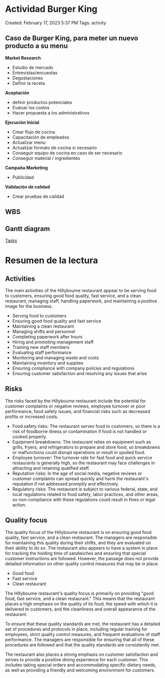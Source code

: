 # Actividad Burger King

Created: February 17, 2023 5:37 PM
Tags: activity

## Caso de Burger King, para meter un nuevo producto a su menu

**Market Research**

- Estudio de mercado
- Entrevistas/encuestas
- Degustaciones
- Definir la receta

**Aceptación**

- definir productos potenciales
- Evaluar los costos
- Hacer propuesta a los administrativos

**Ejecución Inicial**

- Crear flujo de cocina
- Capacitación de empleados
- Actualizar menu
- Actualizar formato de cocina si necesario
- Conseguir equipo de cocina en caso de ser necesario
- Conseguir material / ingredientes

**Campaña Marketing**

- Publicidad

**Validación de calidad**

- Crear pruebas de calidad

## WBS

## Gantt diagram

[Tasks](Actividad%20Burger%20King%20ebf42e048b46445d887722bc525551af/Tasks%208b3594892b114c15b96c14cadf6c8b56.md)

# Resumen de la lectura

## Activities

The main activities of the Hillyboume restaurant appear to be serving food to customers, ensuring good food quality, fast service, and a clean restaurant, managing staff, handling paperwork, and maintaining a positive image for the business.

- Serving food to customers
- Ensuring good food quality and fast service
- Maintaining a clean restaurant
- Managing shifts and personnel
- Completing paperwork after hours
- Hiring and promoting management staff
- Training new staff members
- Evaluating staff performance
- Monitoring and managing waste and costs
- Maintaining inventory and supplies
- Ensuring compliance with company policies and regulations
- Ensuring customer satisfaction and resolving any issues that arise

## Risks

The risks faced by the Hillyboume restaurant include the potential for customer complaints or negative reviews, employee turnover or poor performance, food safety issues, and financial risks such as decreased profits or increased costs.

- Food safety risks: The restaurant serves food to customers, so there is a risk of foodborne illness or contamination if food is not handled or cooked properly.
- Equipment breakdowns: The restaurant relies on equipment such as grills, fryers, and refrigerators to prepare and store food, so breakdowns or malfunctions could disrupt operations or result in spoiled food.
- Employee turnover: The turnover rate for fast food and quick service restaurants is generally high, so the restaurant may face challenges in attracting and retaining qualified staff.
- Reputation risks: In the age of social media, negative reviews or customer complaints can spread quickly and harm the restaurant's reputation if not addressed promptly and effectively.
- Regulatory risks: The restaurant is subject to various federal, state, and local regulations related to food safety, labor practices, and other areas, so non-compliance with these regulations could result in fines or legal action.

## Quality focus

The quality focus of the Hillyboume restaurant is on ensuring good food quality, fast service, and a clean restaurant. The managers are responsible for maintaining this quality during their shifts, and they are evaluated on their ability to do so. The restaurant also appears to have a system in place for tracking the holding time of sandwiches and ensuring that special customer instructions are followed. However, the passage does not provide detailed information on other quality control measures that may be in place.

- Good food
- Fast service
- Clean restaurant

The Hillyboume restaurant's quality focus is primarily on providing "good food, fast service, and a clean restaurant." This means that the restaurant places a high emphasis on the quality of its food, the speed with which it is delivered to customers, and the cleanliness and overall appearance of the restaurant.

To ensure that these quality standards are met, the restaurant has a detailed set of procedures and protocols in place, including regular training for employees, strict quality control measures, and frequent evaluations of staff performance. The managers are responsible for ensuring that all of these procedures are followed and that the quality standards are consistently met.

The restaurant also places a strong emphasis on customer satisfaction and strives to provide a positive dining experience for each customer. This includes taking special orders and accommodating specific dietary needs, as well as providing a friendly and welcoming environment for customers.